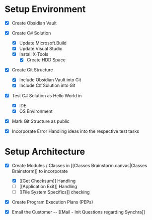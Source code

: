 # Setup Environment
- [x] Create Obsidian Vault
- [x] Create C# Solution
	- [x] Update Microsoft.Build
	- [x] Update Visual Studio
	- [x] Install X-Tools
		- [x] Create HDD Space
- [x] Create Git Structure 
	- [x] Include Obsidian Vault into Git
	- [x] Include C# Solution into Git
- [x] Test C# Solution as Hello World in
	- [x] IDE
	- [x] OS Environment
- [x] Mark Git Structure as public

- [x] Incorporate Error Handling ideas into the respective test tasks
# Setup Architecture
- [x] Create Modules / Classes in [[Classes Brainstorm.canvas|Classes Brainstorm]] to incorporate
	- [x] [[Get Checksum]] Handling
	- [ ] [[Application Exit]] Handling
	- [ ] [[File System Specifics]] checking 
- [x] Create Program Execution Plans (PEPs)
- [x] Email the Customer -- [[Mail - Init Questions regarding Synchra]]

